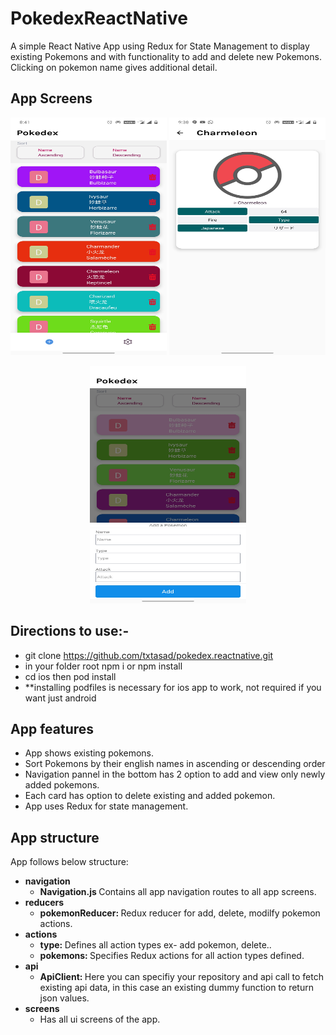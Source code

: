 # PokedexReactNative

A simple React Native App using Redux for State Management to display existing Pokemons and with functionality to add and delete new Pokemons. Clicking on pokemon name gives additional detail.

## App Screens
<p align="center">
    <img src="/media/Screen1.jpg" width="250" height="380">
    <img src="/media/Screen3.jpg" width="250" height="380">
</p>

<p align="center">
    <img src="/media/Screen2.jpg" width="250" height="380">
</p>

## Directions to use:-
* git clone https://github.com/txtasad/pokedex.reactnative.git
*  in your folder root npm i or npm install
* cd ios then pod install
* **installing podfiles is necessary for ios app to work, not required if you want just android 


## App features
* App shows existing pokemons.
* Sort Pokemons by their english names in ascending or descending order
* Navigation pannel in the bottom has 2 option to add and view only newly added pokemons.
* Each card has option to delete existing and added pokemon.
* App uses Redux for state management.
 

## App structure
App follows below structure:
* <b>navigation</b>
    * <b> Navigation.js </b> Contains all app navigation routes to all app screens.
* <b>reducers</b>
    * <b>pokemonReducer: </b> Redux reducer for add, delete, modilfy pokemon actions.
* <b>actions</b>
    * <b>type: </b> Defines all action types ex- add pokemon, delete..
    * <b>pokemons: </b> Specifies Redux actions for all action types defined.
* <b>api</b>
    * <b>ApiClient: </b> Here you can specifiy your repository and api call to fetch existing api data, in this case an existing dummy function to return json values.
* <b>screens</b>
    * Has all ui screens of the app.


